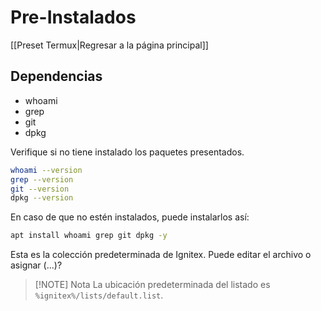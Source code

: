 # Pre-Instalados

[[Preset Termux|Regresar a la página principal]]

## Dependencias

* whoami
* grep
* git
* dpkg

Verifique si no tiene instalado los paquetes presentados.

```bash
whoami --version
grep --version
git --version
dpkg --version
```

En caso de que no estén instalados, puede instalarlos así:

```bash
apt install whoami grep git dpkg -y
```

Esta es la colección predeterminada de Ignitex. Puede editar el archivo o asignar (...)?

> [!NOTE] Nota
> La ubicación predeterminada del listado es `%ignitex%/lists/default.list`.

